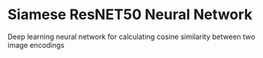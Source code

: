 # Siamese ResNET50 Neural Network 
Deep learning neural network for calculating cosine similarity between two image encodings
